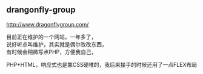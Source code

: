 ## drangonfly-group
http://www.dragonflygroup.com/

目前正在维护的一个网站，一年多了，  
说好听点叫维护，其实就是偶尔改改东西，  
有时候会稍微写点PHP，方便我自己，  

PHP+HTML，响应式也是靠CSS硬堆的，我后来接手的时候还用了一点FLEX布局

